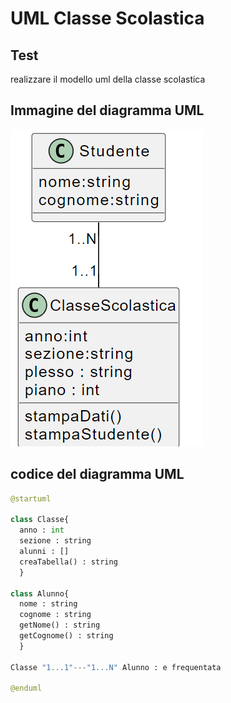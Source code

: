 # UML Classe Scolastica

## Test
realizzare il modello uml della classe scolastica

## Immagine del diagramma UML
![ClasseScolastica](https://github.com/isissmorciano/2223_4M/blob/main/Esercizi%20UML/Esercizio%20002/002_ClasseScolasticaUML.png?raw=true)

## codice del diagramma UML

``` python
@startuml

class Classe{
  anno : int
  sezione : string
  alunni : []
  creaTabella() : string
  }

class Alunno{
  nome : string
  cognome : string
  getNome() : string
  getCognome() : string
  }

Classe "1...1"---"1...N" Alunno : e frequentata

@enduml
```